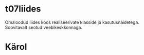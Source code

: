# t07liides
Omaloodud liides koos realiseerivate klasside ja kasutusnäidetega. Soovitavalt seotud veebikeskkonnaga.

# Kärol
